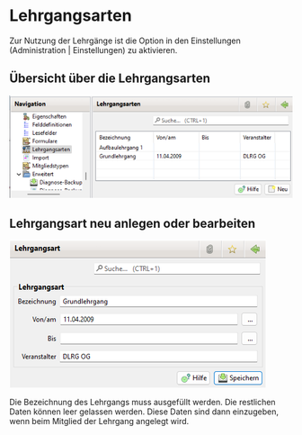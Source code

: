 # Lehrgangsarten

Zur Nutzung der Lehrgänge ist die Option in den Einstellungen \(Administration \| Einstellungen\) zu aktivieren.

## Übersicht über die Lehrgangsarten

![](../../../assets/lehrgangsarten.png)

## Lehrgangsart neu anlegen oder bearbeiten

![](../../../assets/lehrgangsart.png)

Die Bezeichnung des Lehrgangs muss ausgefüllt werden. Die restlichen Daten können leer gelassen werden. Diese Daten sind dann einzugeben, wenn beim Mitglied der Lehrgang angelegt wird.
